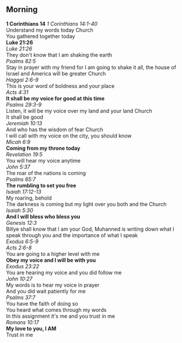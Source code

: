 ## Morning
**1 Corinthians 14**
_1 Corinthians 14:1-40_  
Understand my words today Church  
You gathered together today  
**Luke 21:26**  
_Luke 21:26_  
They don't know that I am shaking the earth  
_Psalms 82:5_  
Stay in prayer with my friend for I am going to shake it all, the house of Israel and America will be greater Church  
_Haggai 2:6-9_  
This is your word of boldness and your place  
_Acts 4:31_  
**It shall be my voice for good at this time**  
_Psalms 29:3-9_  
Listen, it will be my voice over my land and your land Church  
It shall be good  
_Jeremiah 10:13_  
And who has the wisdom of fear Church  
I will call with my voice on the city, you should know  
_Micah 6:9_  
**Coming from my throne today**  
_Revelation 19:5_  
You will hear my voice anytime  
_John 5:37_  
The roar of the nations is coming  
_Psalms 65:7_  
**The rumbling to set you free**  
_Isaiah 17:12-13_  
My roaring, behold  
The darkness is coming but my light over you both and the Church  
_Isaiah 5:30_  
**And I will bless who bless you**  
_Genesis 12:3_  
Billye shall know that I am your God, Muhanned is writing down what I speak through you and the importance of what I speak  
_Exodus 6:5-9_  
_Acts 2:6-8_  
You are going to a higher level with me  
**Obey my voice and I will be with you**  
_Exodus 23:22_  
You are hearing my voice and you did follow me  
_John 10:27_  
My words is to hear my voice in prayer  
And you did wait patiently for me  
_Psalms 37:7_  
You have the faith of doing so  
You heard what comes through my words  
In this assignment it's me and you trust in me  
_Romans 10:17_  
**My love to you, I AM**  
Trust in me  

